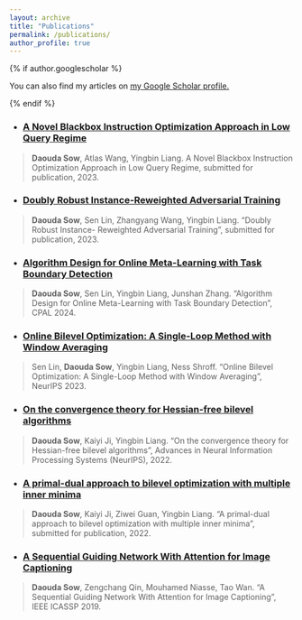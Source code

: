 ```yaml
---
layout: archive
title: "Publications"
permalink: /publications/
author_profile: true
---
```

{% if author.googlescholar %}

  You can also find my articles on <u><a href="{{author.googlescholar}}">my Google Scholar profile</a>.</u>

{% endif %}

- ### [A Novel Blackbox Instruction Optimization Approach in Low Query Regime]() 
>  **Daouda Sow**, Atlas Wang, Yingbin Liang. A Novel Blackbox Instruction Optimization Approach in Low Query Regime, submitted for publication, 2023. 

- ### [Doubly Robust Instance-Reweighted Adversarial Training](https://arxiv.org/abs/2308.00311)
> **Daouda Sow**, Sen Lin, Zhangyang Wang, Yingbin Liang. “Doubly Robust Instance- Reweighted Adversarial Training”, submitted for publication, 2023. 


- ### [Algorithm Design for Online Meta-Learning with Task Boundary Detection](https://arxiv.org/abs/2302.00857)
> **Daouda Sow**, Sen Lin, Yingbin Liang, Junshan Zhang. “Algorithm Design for Online Meta-Learning with Task Boundary Detection”, CPAL 2024. 


- ### [Online Bilevel Optimization: A Single-Loop Method with Window Averaging]()
> Sen Lin, **Daouda Sow**, Yingbin Liang, Ness Shroff. “Online Bilevel Optimization: A Single-Loop Method with Window Averaging”, NeurIPS 2023. 


- ### [On the convergence theory for Hessian-free bilevel algorithms](https://arxiv.org/abs/2110.07004)
> **Daouda Sow**, Kaiyi Ji, Yingbin Liang. “On the convergence theory for Hessian-free bilevel algorithms”, Advances in Neural Information Processing Systems (NeurIPS), 2022. 


- ### [A primal-dual approach to bilevel optimization with multiple inner minima](https://arxiv.org/abs/2203.01123)
> **Daouda Sow**, Kaiyi Ji, Ziwei Guan, Yingbin Liang. “A primal-dual approach to bilevel optimization with multiple inner minima”, submitted for publication, 2022. 


- ### [A Sequential Guiding Network With Attention for Image Captioning](https://arxiv.org/abs/1811.00228)
> **Daouda Sow**, Zengchang Qin, Mouhamed Niasse, Tao Wan. “A Sequential Guiding Network With Attention for Image Captioning”, IEEE ICASSP 2019. 